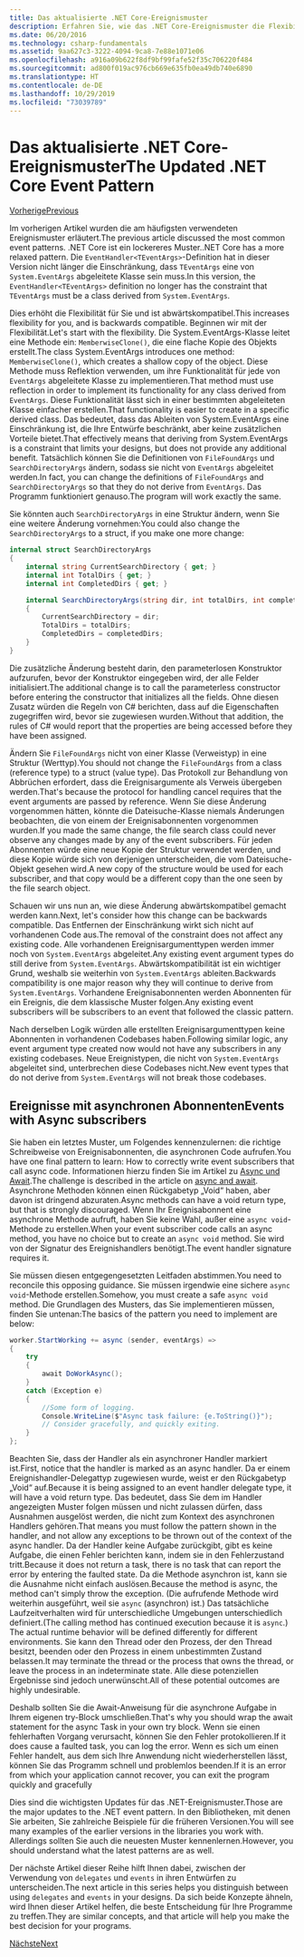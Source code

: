 ```yaml
---
title: Das aktualisierte .NET Core-Ereignismuster
description: Erfahren Sie, wie das .NET Core-Ereignismuster die Flexibilität mit Abwärtskompabilität erhöht und wie Sie sichere Ereignisverarbeitung mit asynchronen Abonnenten implementieren können.
ms.date: 06/20/2016
ms.technology: csharp-fundamentals
ms.assetid: 9aa627c3-3222-4094-9ca8-7e88e1071e06
ms.openlocfilehash: a916a09b622f8df9bf99fafe52f35c706220f484
ms.sourcegitcommit: ad800f019ac976cb669e635fb0ea49db740e6890
ms.translationtype: HT
ms.contentlocale: de-DE
ms.lasthandoff: 10/29/2019
ms.locfileid: "73039789"
---
```

# <a name="the-updated-net-core-event-pattern"></a><span data-ttu-id="48e72-103">Das aktualisierte .NET Core-Ereignismuster</span><span class="sxs-lookup"><span data-stu-id="48e72-103">The Updated .NET Core Event Pattern</span></span>

[<span data-ttu-id="48e72-104">Vorherige</span><span class="sxs-lookup"><span data-stu-id="48e72-104">Previous</span></span>](event-pattern.md)

<span data-ttu-id="48e72-105">Im vorherigen Artikel wurden die am häufigsten verwendeten Ereignismuster erläutert.</span><span class="sxs-lookup"><span data-stu-id="48e72-105">The previous article discussed the most common event patterns.</span></span> <span data-ttu-id="48e72-106">.NET Core ist ein lockereres Muster.</span><span class="sxs-lookup"><span data-stu-id="48e72-106">.NET Core has a more relaxed pattern.</span></span> <span data-ttu-id="48e72-107">Die `EventHandler<TEventArgs>`-Definition hat in dieser Version nicht länger die Einschränkung, dass `TEventArgs` eine von `System.EventArgs` abgeleitete Klasse sein muss.</span><span class="sxs-lookup"><span data-stu-id="48e72-107">In this version, the `EventHandler<TEventArgs>` definition no longer has the constraint that `TEventArgs` must be a class derived from `System.EventArgs`.</span></span>

<span data-ttu-id="48e72-108">Dies erhöht die Flexibilität für Sie und ist abwärtskompatibel.</span><span class="sxs-lookup"><span data-stu-id="48e72-108">This increases flexibility for you, and is backwards compatible.</span></span> <span data-ttu-id="48e72-109">Beginnen wir mit der Flexibilität.</span><span class="sxs-lookup"><span data-stu-id="48e72-109">Let's start with the flexibility.</span></span> <span data-ttu-id="48e72-110">Die System.EventArgs-Klasse leitet eine Methode ein: `MemberwiseClone()`, die eine flache Kopie des Objekts erstellt.</span><span class="sxs-lookup"><span data-stu-id="48e72-110">The class System.EventArgs introduces one method: `MemberwiseClone()`, which creates a shallow copy of the object.</span></span>
<span data-ttu-id="48e72-111">Diese Methode muss Reflektion verwenden, um ihre Funktionalität für jede von `EventArgs` abgeleitete Klasse zu implementieren.</span><span class="sxs-lookup"><span data-stu-id="48e72-111">That method must use reflection in order to implement its functionality for any class derived from `EventArgs`.</span></span> <span data-ttu-id="48e72-112">Diese Funktionalität lässt sich in einer bestimmten abgeleiteten Klasse einfacher erstellen.</span><span class="sxs-lookup"><span data-stu-id="48e72-112">That functionality is easier to create in a specific derived class.</span></span> <span data-ttu-id="48e72-113">Das bedeutet, dass das Ableiten von System.EventArgs eine Einschränkung ist, die Ihre Entwürfe beschränkt, aber keine zusätzlichen Vorteile bietet.</span><span class="sxs-lookup"><span data-stu-id="48e72-113">That effectively means that deriving from System.EventArgs is a constraint that limits your designs, but does not provide any additional benefit.</span></span>
<span data-ttu-id="48e72-114">Tatsächlich können Sie die Definitionen von `FileFoundArgs` und `SearchDirectoryArgs` ändern, sodass sie nicht von `EventArgs` abgeleitet werden.</span><span class="sxs-lookup"><span data-stu-id="48e72-114">In fact, you can change the definitions of `FileFoundArgs` and `SearchDirectoryArgs` so that they do not derive from `EventArgs`.</span></span>
<span data-ttu-id="48e72-115">Das Programm funktioniert genauso.</span><span class="sxs-lookup"><span data-stu-id="48e72-115">The program will work exactly the same.</span></span>

<span data-ttu-id="48e72-116">Sie könnten auch `SearchDirectoryArgs` in eine Struktur ändern, wenn Sie eine weitere Änderung vornehmen:</span><span class="sxs-lookup"><span data-stu-id="48e72-116">You could also change the `SearchDirectoryArgs` to a struct, if you make one more change:</span></span>

```csharp
internal struct SearchDirectoryArgs
{
    internal string CurrentSearchDirectory { get; }
    internal int TotalDirs { get; }
    internal int CompletedDirs { get; }

    internal SearchDirectoryArgs(string dir, int totalDirs, int completedDirs) : this()
    {
        CurrentSearchDirectory = dir;
        TotalDirs = totalDirs;
        CompletedDirs = completedDirs;
    }
}
```

<span data-ttu-id="48e72-117">Die zusätzliche Änderung besteht darin, den parameterlosen Konstruktor aufzurufen, bevor der Konstruktor eingegeben wird, der alle Felder initialisiert.</span><span class="sxs-lookup"><span data-stu-id="48e72-117">The additional change is to call the parameterless constructor before entering the constructor that initializes all the fields.</span></span> <span data-ttu-id="48e72-118">Ohne diesen Zusatz würden die Regeln von C# berichten, dass auf die Eigenschaften zugegriffen wird, bevor sie zugewiesen wurden.</span><span class="sxs-lookup"><span data-stu-id="48e72-118">Without that addition, the rules of C# would report that the properties are being accessed before they have been assigned.</span></span>

<span data-ttu-id="48e72-119">Ändern Sie `FileFoundArgs` nicht von einer Klasse (Verweistyp) in eine Struktur (Werttyp).</span><span class="sxs-lookup"><span data-stu-id="48e72-119">You should not change the `FileFoundArgs` from a class (reference type) to a struct (value type).</span></span> <span data-ttu-id="48e72-120">Das Protokoll zur Behandlung von Abbrüchen erfordert, dass die Ereignisargumente als Verweis übergeben werden.</span><span class="sxs-lookup"><span data-stu-id="48e72-120">That's because the protocol for handling cancel requires that the event arguments are passed by reference.</span></span> <span data-ttu-id="48e72-121">Wenn Sie diese Änderung vorgenommen hätten, könnte die Dateisuche-Klasse niemals Änderungen beobachten, die von einem der Ereignisabonnenten vorgenommen wurden.</span><span class="sxs-lookup"><span data-stu-id="48e72-121">If you made the same change, the file search class could never observe any changes made by any of the event subscribers.</span></span> <span data-ttu-id="48e72-122">Für jeden Abonnenten würde eine neue Kopie der Struktur verwendet werden, und diese Kopie würde sich von derjenigen unterscheiden, die vom Dateisuche-Objekt gesehen wird.</span><span class="sxs-lookup"><span data-stu-id="48e72-122">A new copy of the structure would be used for each subscriber, and that copy would be a different copy than the one seen by the file search object.</span></span>

<span data-ttu-id="48e72-123">Schauen wir uns nun an, wie diese Änderung abwärtskompatibel gemacht werden kann.</span><span class="sxs-lookup"><span data-stu-id="48e72-123">Next, let's consider how this change can be backwards compatible.</span></span>
<span data-ttu-id="48e72-124">Das Entfernen der Einschränkung wirkt sich nicht auf vorhandenen Code aus.</span><span class="sxs-lookup"><span data-stu-id="48e72-124">The removal of the constraint does not affect any existing code.</span></span> <span data-ttu-id="48e72-125">Alle vorhandenen Ereignisargumenttypen werden immer noch von `System.EventArgs` abgeleitet.</span><span class="sxs-lookup"><span data-stu-id="48e72-125">Any existing event argument types do still derive from `System.EventArgs`.</span></span>
<span data-ttu-id="48e72-126">Abwärtskompatibilität ist ein wichtiger Grund, weshalb sie weiterhin von `System.EventArgs` ableiten.</span><span class="sxs-lookup"><span data-stu-id="48e72-126">Backwards compatibility is one major reason why they will continue to derive from `System.EventArgs`.</span></span> <span data-ttu-id="48e72-127">Vorhandene Ereignisabonnenten werden Abonnenten für ein Ereignis, die dem klassische Muster folgen.</span><span class="sxs-lookup"><span data-stu-id="48e72-127">Any existing event subscribers will be subscribers to an event that followed the classic pattern.</span></span>

<span data-ttu-id="48e72-128">Nach derselben Logik würden alle erstellten Ereignisargumenttypen keine Abonnenten in vorhandenen Codebases haben.</span><span class="sxs-lookup"><span data-stu-id="48e72-128">Following similar logic, any event argument type created now would not have any subscribers in any existing codebases.</span></span> <span data-ttu-id="48e72-129">Neue Ereignistypen, die nicht von `System.EventArgs` abgeleitet sind, unterbrechen diese Codebases nicht.</span><span class="sxs-lookup"><span data-stu-id="48e72-129">New event types that do not derive from `System.EventArgs` will not break those codebases.</span></span>

## <a name="events-with-async-subscribers"></a><span data-ttu-id="48e72-130">Ereignisse mit asynchronen Abonnenten</span><span class="sxs-lookup"><span data-stu-id="48e72-130">Events with Async subscribers</span></span>

<span data-ttu-id="48e72-131">Sie haben ein letztes Muster, um Folgendes kennenzulernen: die richtige Schreibweise von Ereignisabonnenten, die asynchronen Code aufrufen.</span><span class="sxs-lookup"><span data-stu-id="48e72-131">You have one final pattern to learn: How to correctly write event subscribers that call async code.</span></span> <span data-ttu-id="48e72-132">Informationen hierzu finden Sie im Artikel zu [Async und Await](async.md).</span><span class="sxs-lookup"><span data-stu-id="48e72-132">The challenge is described in the article on [async and await](async.md).</span></span> <span data-ttu-id="48e72-133">Asynchrone Methoden können einen Rückgabetyp „Void“ haben, aber davon ist dringend abzuraten.</span><span class="sxs-lookup"><span data-stu-id="48e72-133">Async methods can have a void return type, but that is strongly discouraged.</span></span> <span data-ttu-id="48e72-134">Wenn Ihr Ereignisabonnent eine asynchrone Methode aufruft, haben Sie keine Wahl, außer eine `async void`-Methode zu erstellen.</span><span class="sxs-lookup"><span data-stu-id="48e72-134">When your event subscriber code calls an async method, you have no choice but to create an `async void` method.</span></span> <span data-ttu-id="48e72-135">Sie wird von der Signatur des Ereignishandlers benötigt.</span><span class="sxs-lookup"><span data-stu-id="48e72-135">The event handler signature requires it.</span></span>

<span data-ttu-id="48e72-136">Sie müssen diesen entgegengesetzten Leitfaden abstimmen.</span><span class="sxs-lookup"><span data-stu-id="48e72-136">You need to reconcile this opposing guidance.</span></span> <span data-ttu-id="48e72-137">Sie müssen irgendwie eine sichere `async void`-Methode erstellen.</span><span class="sxs-lookup"><span data-stu-id="48e72-137">Somehow, you must create a safe `async void` method.</span></span> <span data-ttu-id="48e72-138">Die Grundlagen des Musters, das Sie implementieren müssen, finden Sie untenan:</span><span class="sxs-lookup"><span data-stu-id="48e72-138">The basics of the pattern you need to implement are below:</span></span>

```csharp
worker.StartWorking += async (sender, eventArgs) =>
{
    try 
    {
        await DoWorkAsync();
    }
    catch (Exception e)
    {
        //Some form of logging.
        Console.WriteLine($"Async task failure: {e.ToString()}");
        // Consider gracefully, and quickly exiting.
    }
};
```

<span data-ttu-id="48e72-139">Beachten Sie, dass der Handler als ein asynchroner Handler markiert ist.</span><span class="sxs-lookup"><span data-stu-id="48e72-139">First, notice that the handler is marked as an async handler.</span></span> <span data-ttu-id="48e72-140">Da er einem Ereignishandler-Delegattyp zugewiesen wurde, weist er den Rückgabetyp „Void“ auf.</span><span class="sxs-lookup"><span data-stu-id="48e72-140">Because it is being assigned to an event handler delegate type, it will have a void return type.</span></span> <span data-ttu-id="48e72-141">Das bedeutet, dass Sie dem im Handler angezeigten Muster folgen müssen und nicht zulassen dürfen, dass Ausnahmen ausgelöst werden, die nicht zum Kontext des asynchronen Handlers gehören.</span><span class="sxs-lookup"><span data-stu-id="48e72-141">That means you must follow the pattern shown in the handler, and not allow any exceptions to be thrown out of the context of the async handler.</span></span> <span data-ttu-id="48e72-142">Da der Handler keine Aufgabe zurückgibt, gibt es keine Aufgabe, die einen Fehler berichten kann, indem sie in den Fehlerzustand tritt.</span><span class="sxs-lookup"><span data-stu-id="48e72-142">Because it does not return a task, there is no task that can report the error by entering the faulted state.</span></span> <span data-ttu-id="48e72-143">Da die Methode asynchron ist, kann sie die Ausnahme nicht einfach auslösen.</span><span class="sxs-lookup"><span data-stu-id="48e72-143">Because the method is async, the method can't simply throw the exception.</span></span> <span data-ttu-id="48e72-144">(Die aufrufende Methode wird weiterhin ausgeführt, weil sie `async` (asynchron) ist.) Das tatsächliche Laufzeitverhalten wird für unterschiedliche Umgebungen unterschiedlich definiert.</span><span class="sxs-lookup"><span data-stu-id="48e72-144">(The calling method has continued execution because it is `async`.) The actual runtime behavior will be defined differently for different environments.</span></span> <span data-ttu-id="48e72-145">Sie kann den Thread oder den Prozess, der den Thread besitzt, beenden oder den Prozess in einem unbestimmten Zustand belassen.</span><span class="sxs-lookup"><span data-stu-id="48e72-145">It may terminate the thread or the process that owns the thread, or leave the process in an indeterminate state.</span></span> <span data-ttu-id="48e72-146">Alle diese potenziellen Ergebnisse sind jedoch unerwünscht.</span><span class="sxs-lookup"><span data-stu-id="48e72-146">All of these potential outcomes are highly undesirable.</span></span>

<span data-ttu-id="48e72-147">Deshalb sollten Sie die Await-Anweisung für die asynchrone Aufgabe in Ihrem eigenen try-Block umschließen.</span><span class="sxs-lookup"><span data-stu-id="48e72-147">That's why you should wrap the await statement for the async Task in your own try block.</span></span> <span data-ttu-id="48e72-148">Wenn sie einen fehlerhaften Vorgang verursacht, können Sie den Fehler protokollieren.</span><span class="sxs-lookup"><span data-stu-id="48e72-148">If it does cause a faulted task, you can log the error.</span></span> <span data-ttu-id="48e72-149">Wenn es sich um einen Fehler handelt, aus dem sich Ihre Anwendung nicht wiederherstellen lässt, können Sie das Programm schnell und problemlos beenden.</span><span class="sxs-lookup"><span data-stu-id="48e72-149">If it is an error from which your application cannot recover, you can exit the program quickly and gracefully</span></span>

<span data-ttu-id="48e72-150">Dies sind die wichtigsten Updates für das .NET-Ereignismuster.</span><span class="sxs-lookup"><span data-stu-id="48e72-150">Those are the major updates to the .NET event pattern.</span></span> <span data-ttu-id="48e72-151">In den Bibliotheken, mit denen Sie arbeiten, Sie zahlreiche Beispiele für die früheren Versionen.</span><span class="sxs-lookup"><span data-stu-id="48e72-151">You will see many examples of the earlier versions in the libraries you work with.</span></span> <span data-ttu-id="48e72-152">Allerdings sollten Sie auch die neuesten Muster kennenlernen.</span><span class="sxs-lookup"><span data-stu-id="48e72-152">However, you should understand what the latest patterns are as well.</span></span>

<span data-ttu-id="48e72-153">Der nächste Artikel dieser Reihe hilft Ihnen dabei, zwischen der Verwendung von `delegates` und `events` in ihren Entwürfen zu unterscheiden.</span><span class="sxs-lookup"><span data-stu-id="48e72-153">The next article in this series helps you distinguish between using `delegates` and `events` in your designs.</span></span> <span data-ttu-id="48e72-154">Da sich beide Konzepte ähneln, wird Ihnen dieser Artikel helfen, die beste Entscheidung für Ihre Programme zu treffen.</span><span class="sxs-lookup"><span data-stu-id="48e72-154">They are similar concepts, and that article will help you make the best decision for your programs.</span></span>

[<span data-ttu-id="48e72-155">Nächste</span><span class="sxs-lookup"><span data-stu-id="48e72-155">Next</span></span>](distinguish-delegates-events.md)
